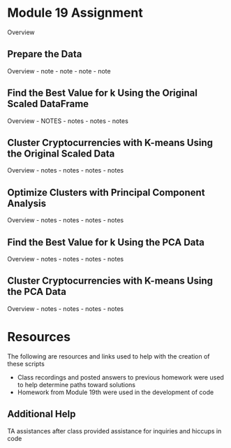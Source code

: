 # Module 19 Assignment

Overview

## Prepare the Data
  Overview
    - note 
    - note
    - note
    - note

## Find the Best Value for k Using the Original Scaled DataFrame
  Overview
    - NOTES
    - notes
    - notes
    - notes

## Cluster Cryptocurrencies with K-means Using the Original Scaled Data
  Overview
    - notes
    - notes
    - notes
    - notes

## Optimize Clusters with Principal Component Analysis
  Overview
    - notes
    - notes
    - notes
    - notes
    
## Find the Best Value for k Using the PCA Data
  Overview
    - notes
    - notes
    - notes
    - notes

## Cluster Cryptocurrencies with K-means Using the PCA Data
  Overview
    - notes
    - notes
    - notes
    - notes
    
# Resources
The following are resources and links used to help with the creation of these scripts
  - Class recordings and posted answers to previous homework were used to help determine paths toward solutions
  - Homework from Module 19th were used in the development of code 

## Additional Help 
TA assistances after class provided assistance for inquiries and hiccups in code
